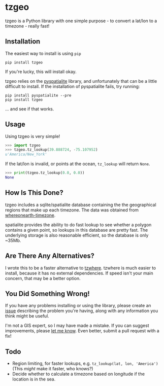 # tzgeo

tzgeo is a Python library with one simple purpose - to convert a lat/lon to a
timezone - really fast!

## Installation

The easiest way to install is using `pip`

```shell
pip install tzgeo
```

If you're lucky, this will install okay.

tzgeo relies on the [pyspatialite] library, and unfortunately that can be a
little difficult to install. If the installation of pyspatialite fails, try
running:

```shell
pip install pyspatialite --pre
pip install tzgeo
```

... and see if that works.

## Usage

Using tzgeo is very simple!

```python
>>> import tzgeo
>>> tzgeo.tz_lookup(39.888724, -75.107952)
u'America/New_York'
```

If the lat/lon is invalid, or points at the ocean, `tz_lookup` will return
`None`.

```python
>>> print(tzgeo.tz_lookup(0.0, 0.0))
None
```

## How Is This Done?

tzgeo includes a sqlite/spatialite database containing the the geographical
regions that make up each timezone. The data was obtained from
[whereonearth-timezone].

spatialite provides the ability to do fast lookup to see whether a polygon
contains a given point, so lookups in this database are pretty fast. The
underlying storage is also reasonable efficient, so the database is only
~35Mb.

## Are There Any Alternatives?

I wrote this to be a faster alternative to [tzwhere]. tzwhere is much easier to
install, because it has no external dependencies. If speed isn't your main
concern, that may be a better option.

## You Did Something Wrong!

If you have any problems installing or using the library, please create an
[issue](https://github.com/judy2k/tzgeo/issues/new)
describing the problem you're having, along with any information you think
might be useful.

I'm not a GIS expert, so I may have made a mistake. If you can suggest
improvements, please
[let me know](https://github.com/judy2k/tzgeo/issues/new). Even better,
submit a pull request with a fix!

## Todo

* Region limiting, for faster lookups, e.g. ```tz_lookup(lat, lon, 'America')```
  (This *might* make it faster, who knows?)
* Decide whether to calculate a timezone based on longitude if the location is
  in the sea.

[whereonearth-timezone]: https://github.com/straup/whereonearth-timezone
[pyspatialite]: https://github.com/lokkju/pyspatialite
[tzwhere]: https://github.com/mattbornski/tzwhere
